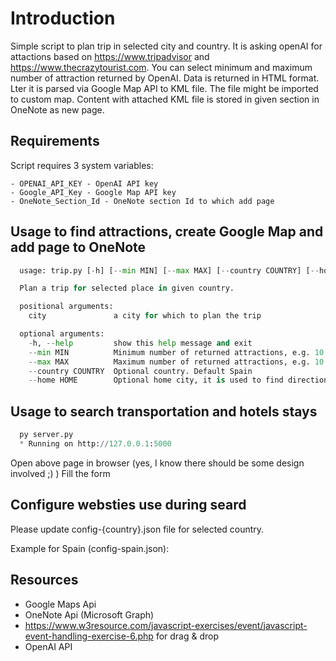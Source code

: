 # Introduction

Simple script to plan trip in selected city and country. It is asking openAI for attactions based on <https://www.tripadvisor> and <https://www.thecrazytourist.com>.
You can select minimum and maximum number of attraction returned by OpenAI. Data is returned in HTML format. Lter it is parsed via Google Map API to KML file. The file might be imported to custom map. Content with attached KML file is stored in given section in OneNote as new page.

## Requirements

Script requires 3 system variables:

    - OPENAI_API_KEY - OpenAI API key
    - Google_API_Key - Google Map API key
    - OneNote_Section_Id - OneNote section Id to which add page

## Usage to find attractions, create Google Map and add page to OneNote

```python
  usage: trip.py [-h] [--min MIN] [--max MAX] [--country COUNTRY] [--home HOME] city

  Plan a trip for selected place in given country.

  positional arguments:
    city               a city for which to plan the trip

  optional arguments:
    -h, --help         show this help message and exit
    --min MIN          Minimum number of returned attractions, e.g. 10. Default 15
    --max MAX          Maximum number of returned attractions, e.g. 10. Default 20
    --country COUNTRY  Optional country. Default Spain
    --home HOME        Optional home city, it is used to find direction to selected city. Default Barcelona
  ```

## Usage to search transportation and hotels stays

```python
  py server.py
  * Running on http://127.0.0.1:5000
```

 Open above page in browser (yes, I know there should be some design involved ;) )
 Fill the form

 ## Configure websties use during seard

 Please update config-{country}.json file for selected country.

 Example for Spain (config-spain.json):

 ## Resources

 - Google Maps Api
 - OneNote Api (Microsoft Graph)
 - https://www.w3resource.com/javascript-exercises/event/javascript-event-handling-exercise-6.php for drag & drop
 - OpenAI API